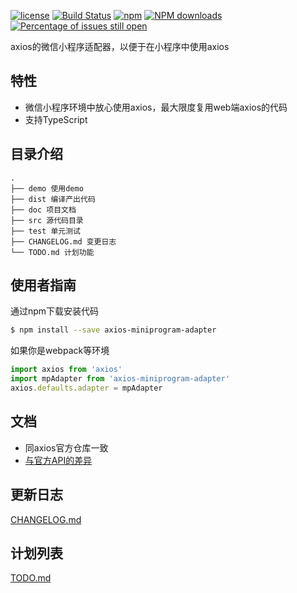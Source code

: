 [![license](https://img.shields.io/badge/license-MIT-blue.svg)](https://github.com/bigmeow/axios-miniprogram-adapter/blob/master/LICENSE)
[![Build Status](https://travis-ci.org/bigmeow/axios-miniprogram-adapter.svg?branch=master)](https://travis-ci.org/bigMeow/axios-miniprogram-adapter)
[![npm](https://img.shields.io/badge/npm-0.1.1-orange.svg)](https://www.npmjs.com/package/axios-miniprogram-adapter)
[![NPM downloads](http://img.shields.io/npm/dm/axios-miniprogram-adapter.svg?style=flat-square)](http://www.npmtrends.com/axios-miniprogram-adapter)
[![Percentage of issues still open](http://isitmaintained.com/badge/open/bigMeow/axios-miniprogram-adapter.svg)](http://isitmaintained.com/project/bigMeow/axios-miniprogram-adapter "Percentage of issues still open")

axios的微信小程序适配器，以便于在小程序中使用axios

## 特性

- 微信小程序环境中放心使用axios，最大限度复用web端axios的代码
- 支持TypeScript


## 目录介绍

```
.
├── demo 使用demo
├── dist 编译产出代码
├── doc 项目文档
├── src 源代码目录
├── test 单元测试
├── CHANGELOG.md 变更日志
└── TODO.md 计划功能
```

## 使用者指南
通过npm下载安装代码

```bash
$ npm install --save axios-miniprogram-adapter
```

如果你是webpack等环境

```js
import axios from 'axios'
import mpAdapter from 'axios-miniprogram-adapter'
axios.defaults.adapter = mpAdapter
```

## 文档
- 同axios官方仓库一致
- [与官方API的差异](https://github.com/bigMeow/axios-miniprogram-adapter/blob/master/doc/api.md)

## 更新日志
[CHANGELOG.md](https://github.com/bigMeow/axios-miniprogram-adapter/blob/master/CHANGELOG.md)

## 计划列表
[TODO.md](https://github.com/bigMeow/axios-miniprogram-adapter/blob/master/TODO.md)

